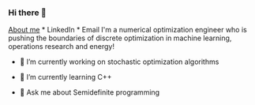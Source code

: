 ### Hi there 👋

[About me](https://edwardquarm.github.io/home/) * LinkedIn * Email
I'm a numerical optimization engineer who is pushing the boundaries of discrete optimization in machine learning, operations research and energy!

* 🔭 I’m currently working on stochastic optimization algorithms

* 🌱 I’m currently learning C++


* 💬 Ask me about Semidefinite programming
<!--
**edwardquarm/edwardquarm** is a ✨ _special_ ✨ repository because its `README.md` (this file) appears on your GitHub profile.

Here are some ideas to get you started:

*🔭 I’m currently working on ...
- 🌱 I’m currently learning ...
- 👯 I’m looking to collaborate on ...
- 🤔 I’m looking for help with ...
- 💬 Ask me about ...
- 📫 How to reach me: ...
- 😄 Pronouns: ...
- ⚡ Fun fact: ...
-->

